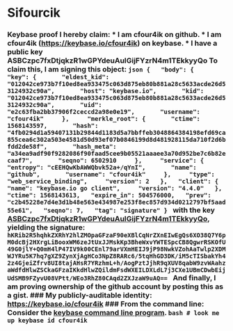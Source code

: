 # Sifourcik
### Keybase proof  I hereby claim:    * I am cfour4ik on github.   * I am cfour4ik (https://keybase.io/cfour4ik) on keybase.   * I have a public key ASBCzpc7fxDtjqkzR1wGPYdeuAuIGijFYzrN4m1TEkkyyQo  To claim this, I am signing this object:  ```json {   "body": {     "key": {       "eldest_kid": "012042ce973b7f10ed8ea933475c063d875eb80b881a28c5633acde26d53124932c90a",       "host": "keybase.io",       "kid": "012042ce973b7f10ed8ea933475c063d875eb80b881a28c5633acde26d53124932c90a",       "uid": "e2c63fba2bb37906f2ceccd2a98e0e19",       "username": "cfour4ik"     },     "merkle_root": {       "ctime": 1568143597,       "hash": "4fb0294d1a59407131b29844d1183d5a7bbffeb3048864384198efd69ca855cea6c302a503e4581d50d93ef07b0846199d8d481928115da710f2d6bfdd2de58f",       "hash_meta": "a34ea9adf90f9282086f90faad5cee9b05521aaaee3a70d952be7c6b82ecaaf7",       "seqno": 6502910     },     "service": {       "entropy": "cEEHQwKbAWWQbvk52a+/qYnI",       "name": "github",       "username": "cfour4ik"     },     "type": "web_service_binding",     "version": 2   },   "client": {     "name": "keybase.io go client",     "version": "4.4.0"   },   "ctime": 1568143613,   "expire_in": 504576000,   "prev": "c2b45228e7d4e3d1b48e563e434987e253f8ec857d934d0212797bf5aad55e61",   "seqno": 7,   "tag": "signature" } ```  with the key [ASBCzpc7fxDtjqkzR1wGPYdeuAuIGijFYzrN4m1TEkkyyQo](https://keybase.io/cfour4ik), yielding the signature:  ``` hKRib2R5hqhkZXRhY2hlZMOpaGFzaF90eXBlCqNrZXnEIwEgQs6XO38Q7Y6pM0dcBj2HXrgLiBooxWM6zeJtUxJJMskKp3BheWxvYWTESpcCB8QgwrRSKOfU49G0jlY+Q0mH4lP47IV9k00CEnl79arVXmHEIJ9jP98NwkVZohAaTwlp2XDMWJYRu5K7hq7gXZ9ZynXjAgHCo3NpZ8RARc6/5tqHhGD3DK/iM5cTISbakYh42z4GjeiZfrv8UI8tajAHsR7YRzhmL+h/AogPztJjhR9qXUV8qabW9zvWAahzaWdfdHlwZSCkaGFzaIKkdHlwZQildmFsdWXEILDXLdL7j3CXe1UBmCDwbEijUdSMB9FZyvU08VPtt/WEo3RhZ80CAqd2ZXJzaW9uAQ==  ```  And finally, I am proving ownership of the github account by posting this as a gist.  ### My publicly-auditable identity:  https://keybase.io/cfour4ik  ### From the command line:  Consider the [keybase command line program](https://keybase.io/download).  ```bash # look me up keybase id cfour4ik ```
